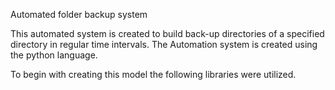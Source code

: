 Automated folder backup system

This automated system is created to build back-up directories of a specified directory in regular time intervals. The Automation system is created using the python language.

To begin with creating this model the following libraries were utilized. 
